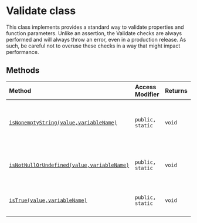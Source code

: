 # Validate class





This class implements provides a standard way to validate properties and function parameters. 
Unlike an assertion, the Validate checks are always performed and will always throw an error, 
even in a production release. As such, be careful not to overuse these checks in a way 
that might impact performance.






## Methods

| Method	   | Access Modifier | Returns	| Description|
|:-------------|:----|:-------|:-----------|
|[`isNonemptyString(value,variableName)`](#isnonemptystringvaluevariablename)     | `public, static` | `void` | Throws an exception if the specified string is null,undefined,or an empty string. |
|[`isNotNullOrUndefined(value,variableName)`](#isnotnullorundefinedvaluevariablename)     | `public, static` | `void` | Throws an exception if the specified value is null or undefined. |
|[`isTrue(value,variableName)`](#istruevaluevariablename)     | `public, static` | `void` | Throws an exception if the specified value is not true. |




